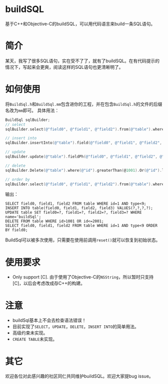 # buildSQL
基于C++和Objective-C的buildSQL，可以用代码语言来build一条SQL语句。
# 简介
某天，我写了很多SQL语句，实在受不了了，就有了buildSQL。在有代码提示的情况下，写起来会更爽，阅读这样的SQL语句也更清晰明了。
# 如何使用
将`BuildSql.h`和`BuildSql.mm`包含进你的工程，并在包含`BuildSql.h`的文件的后缀名改为`mm`即可。
具体用法：
```Objective-C
BuildSql sqlBuilder;
// select
sqlBuilder.select(@"field0", @"field1", @"field2").from(@"table").where(@"id").equalTo(@(1)).And(@"type").lessThan(@(9)).end();

// insert into
sqlBuilder.insertInto(@"table").field(@"field0", @"field1", @"field2", @"field3").values();

// update
sqlBuilder.update(@"table").fieldPh(@"field0", @"field1", @"field2", @"field3").where(@"name").equalTo(@"buildSql").end();

// delete
sqlBuilder.Delete(@"table").where(@"id").greaterThan(@1001).Or(@"id").lessThanOrEqualtTo(@2001).end();

// order by
sqlBuilder.select(@"field0", @"field1", @"field2").from(@"table").where(@"id").equalTo(@(1)).And(@"type").lessThan(@(9)).orderBy(@"field0").end();
```
输出：
```
SELECT field0, field1, field2 FROM table WHERE id=1 AND type<9;
INSERT INTO table(field0, field1, field2, field3) VALUES(?,?,?,?);
UPDATE table SET field0=?, field1=?, field2=?, field3=? WHERE name='buildSql';
DELETE FROM table WHERE id>1001 OR id<=2001;
SELECT field0, field1, field2 FROM table WHERE id=1 AND type<9 ORDER BY field0;
```
BuildSql可以被多次使用，只需要在使用前调用`reset()`就可以恢复到初始状态。
# 使用要求
* Only support [C]. 由于使用了Objective-C的`NSString`，所以暂时只支持[C]，以后会考虑改成存C++的构建。

# 注意
* buildSql基本上不会去检查语法错误！
* 目前实现了`SELECT`，`UPDATE`，`DELETE`，`INSERT INTO`的简单用法。
* 高级约束未实现。
* `CREATE TABLE`未实现。

# 其它
欢迎各位对此感兴趣的社区同仁共同维护buildSQL。欢迎大家提bug issue。
